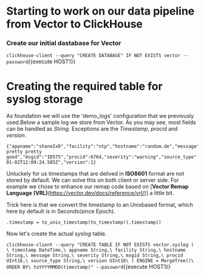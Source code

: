 # Starting to work on our data pipeline from Vector to ClickHouse

### Create our initial dastabase for Vector
`clickhouse-client --query "CREATE DATABASE" IF NOT EXISTS vector --password`{{execute HOST1}}

# Creating the required table for syslog storage

As foundation we will use the 'demo_logs' configuration that we previously used.Below a sample log we store from Vector. As you may see, most fields can be handled as *String*. Exceptions are the *Timestamp*, *procid* and *version*. 

```
{"appname":"shaneIxD","facility":"ntp","hostname":"random.de","message":"Pretty pretty pretty good","msgid":"ID575","procid":6764,"severity":"warning","source_type":"demo_logs","timestamp":"2022-01-02T12:09:24.585Z","version":1}
```

Unluckely for us timestamps that are delived in **ISO8601** format are not stored by default.  We can solve this on both client or server side. For example we chose to enhance our remap code based on [**Vector Remap Language (VRL)**(https://vector.dev/docs/reference/vrl/)] a little bit.

Trick here is that we convert the timestamp to an Unixbased format, which here by default is in Seconds(since Epoch).

```
.timestamp = to_unix_timestamp(to_timestamp!(.timestamp))
```

Now let's create the actual *syslog* table.

`clickhouse-client --query "CREATE TABLE IF NOT EXISTS vector.syslog ( \
    timestamp DateTime,\
    appname String,\
    facility String,\
    hostname String,\
    message String,\
    severity String,\
    msgid String,\
    procid UInt16,\
    source_type String,\
    version UInt16\
) ENGINE = MergeTree()\
ORDER BY\
    toYYYYMMDD(timestamp)" --password`{{execute HOST1}}

